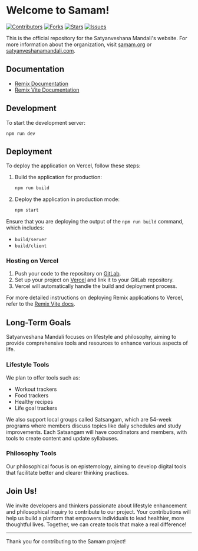 # Welcome to Samam!
[![Contributors](https://img.shields.io/github/contributors/khuddus/samam)](https://github.com/khuddus/samam/graphs/contributors)
[![Forks](https://img.shields.io/github/forks/khuddus/samam)](https://github.com/khuddus/samam/network/members)
[![Stars](https://img.shields.io/github/stars/khuddus/samam)](https://github.com/khuddus/samam/stargazers)
[![Issues](https://img.shields.io/github/issues/khuddus/samam)](https://github.com/khuddus/samam/issues)

This is the official repository for the Satyanveshana Mandali's website. For more information about the organization, visit [samam.org](https://samam.org) or [satyanveshanamandali.com](https://satyanveshanamandali.com).



## Documentation

- [Remix Documentation](https://remix.run/docs)
- [Remix Vite Documentation](https://remix.run/docs/en/main/guides/vite)

## Development

To start the development server:

```shell
npm run dev
```

## Deployment

To deploy the application on Vercel, follow these steps:

1. Build the application for production:

    ```sh
    npm run build
    ```

2. Deploy the application in production mode:

    ```sh
    npm start
    ```

Ensure that you are deploying the output of the `npm run build` command, which includes:

- `build/server`
- `build/client`

### Hosting on Vercel

1. Push your code to the repository on [GitLab](https://gitlab.com/khuddus/samam-web).
2. Set up your project on [Vercel](https://vercel.com) and link it to your GitLab repository.
3. Vercel will automatically handle the build and deployment process.

For more detailed instructions on deploying Remix applications to Vercel, refer to the [Remix Vite docs](https://remix.run/docs/en/main/guides/vite).

## Long-Term Goals

Satyanveshana Mandali focuses on lifestyle and philosophy, aiming to provide comprehensive tools and resources to enhance various aspects of life.

### Lifestyle Tools

We plan to offer tools such as:
- Workout trackers
- Food trackers
- Healthy recipes
- Life goal trackers

We also support local groups called Satsangam, which are 54-week programs where members discuss topics like daily schedules and study improvements. Each Satsangam will have coordinators and members, with tools to create content and update syllabuses.

### Philosophy Tools

Our philosophical focus is on epistemology, aiming to develop digital tools that facilitate better and clearer thinking practices.

## Join Us!

We invite developers and thinkers passionate about lifestyle enhancement and philosophical inquiry to contribute to our project. Your contributions will help us build a platform that empowers individuals to lead healthier, more thoughtful lives. Together, we can create tools that make a real difference!

---

Thank you for contributing to the Samam project!
